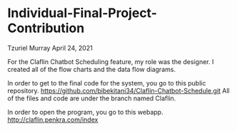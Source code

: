# Individual-Final-Project-Contribution

Tzuriel Murray
April 24, 2021

For the Claflin Chatbot Scheduling feature, my role was the designer. I created all of the flow charts and the data flow diagrams. 

In order to get to the final code for the system, you go to this public repository.
https://github.com/bibekitani34/Claflin-Chatbot-Schedule.git 
All of the files and code are under the branch named Claflin.

In order to open the program, you go to this webapp.
http://claflin.penkra.com/index
